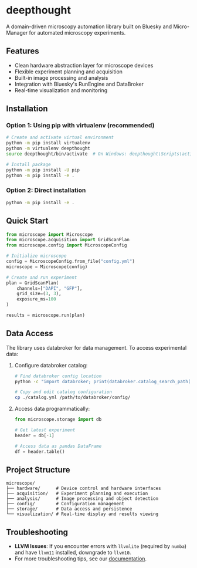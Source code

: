 # deepthought

A domain-driven microscopy automation library built on Bluesky and Micro-Manager for automated microscopy experiments.

## Features

- Clean hardware abstraction layer for microscope devices
- Flexible experiment planning and acquisition
- Built-in image processing and analysis
- Integration with Bluesky's RunEngine and DataBroker
- Real-time visualization and monitoring

## Installation

### Option 1: Using pip with virtualenv (recommended)

```bash
# Create and activate virtual environment
python -m pip install virtualenv
python -m virtualenv deepthought
source deepthought/bin/activate  # On Windows: deepthought\Scripts\activate

# Install package
python -m pip install -U pip
python -m pip install -e .
```

### Option 2: Direct installation

```bash
python -m pip install -e .
```

## Quick Start

```python
from microscope import Microscope
from microscope.acquisition import GridScanPlan
from microscope.config import MicroscopeConfig

# Initialize microscope
config = MicroscopeConfig.from_file("config.yml")
microscope = Microscope(config)

# Create and run experiment
plan = GridScanPlan(
    channels=["DAPI", "GFP"],
    grid_size=(3, 3),
    exposure_ms=100
)

results = microscope.run(plan)
```

## Data Access

The library uses databroker for data management. To access experimental data:

1. Configure databroker catalog:
   ```bash
   # Find databroker config location
   python -c "import databroker; print(databroker.catalog_search_path())"
   
   # Copy and edit catalog configuration
   cp ./catalog.yml /path/to/databroker/config/
   ```

2. Access data programmatically:
   ```python
   from microscope.storage import db
   
   # Get latest experiment
   header = db[-1]
   
   # Access data as pandas DataFrame
   df = header.table()
   ```

## Project Structure

```
microscope/
├── hardware/      # Device control and hardware interfaces
├── acquisition/   # Experiment planning and execution
├── analysis/      # Image processing and object detection
├── config/        # Configuration management
├── storage/       # Data access and persistence
└── visualization/ # Real-time display and results viewing
```

## Troubleshooting

- **LLVM Issues**: If you encounter errors with `llvmlite` (required by `numba`) and have `llvm11` installed, downgrade to `llvm10`.
- For more troubleshooting tips, see our [documentation](docs/troubleshooting.md).

